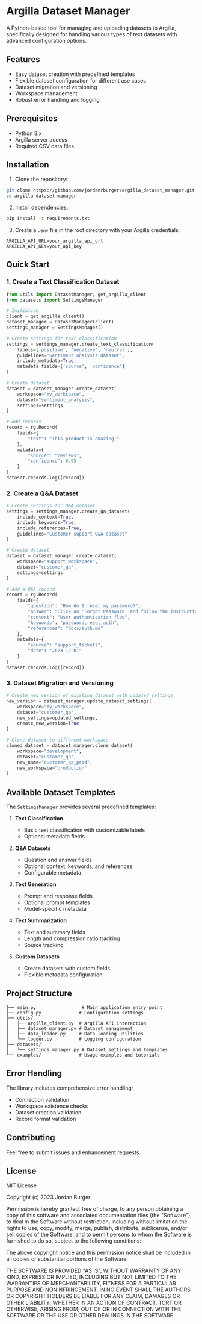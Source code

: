 # Argilla Dataset Manager

A Python-based tool for managing and uploading datasets to Argilla, specifically designed for handling various types of text datasets with advanced configuration options.

## Features

- Easy dataset creation with predefined templates
- Flexible dataset configuration for different use cases
- Dataset migration and versioning
- Workspace management
- Robust error handling and logging

## Prerequisites

- Python 3.x
- Argilla server access
- Required CSV data files

## Installation

1. Clone the repository:
```bash
git clone https://github.com/jordanrburger/argilla_dataset_manager.git
cd argilla-dataset-manager
```

2. Install dependencies:
```bash
pip install -r requirements.txt
```

3. Create a `.env` file in the root directory with your Argilla credentials:
```env
ARGILLA_API_URL=your_argilla_api_url
ARGILLA_API_KEY=your_api_key
```

## Quick Start

### 1. Create a Text Classification Dataset

```python
from utils import DatasetManager, get_argilla_client
from datasets import SettingsManager

# Initialize
client = get_argilla_client()
dataset_manager = DatasetManager(client)
settings_manager = SettingsManager()

# Create settings for text classification
settings = settings_manager.create_text_classification(
    labels=['positive', 'negative', 'neutral'],
    guidelines="Sentiment analysis dataset",
    include_metadata=True,
    metadata_fields=['source', 'confidence']
)

# Create dataset
dataset = dataset_manager.create_dataset(
    workspace="my_workspace",
    dataset="sentiment_analysis",
    settings=settings
)

# Add records
record = rg.Record(
    fields={
        "text": "This product is amazing!"
    },
    metadata={
        "source": "reviews",
        "confidence": 0.95
    }
)
dataset.records.log([record])
```

### 2. Create a Q&A Dataset

```python
# Create settings for Q&A dataset
settings = settings_manager.create_qa_dataset(
    include_context=True,
    include_keywords=True,
    include_references=True,
    guidelines="Customer support Q&A dataset"
)

# Create dataset
dataset = dataset_manager.create_dataset(
    workspace="support_workspace",
    dataset="customer_qa",
    settings=settings
)

# Add a Q&A record
record = rg.Record(
    fields={
        "question": "How do I reset my password?",
        "answer": "Click on 'Forgot Password' and follow the instructions.",
        "context": "User authentication flow",
        "keywords": "password,reset,auth",
        "references": "docs/auth.md"
    },
    metadata={
        "source": "support_tickets",
        "date": "2023-12-01"
    }
)
dataset.records.log([record])
```

### 3. Dataset Migration and Versioning

```python
# Create new version of existing dataset with updated settings
new_version = dataset_manager.update_dataset_settings(
    workspace="my_workspace",
    dataset="customer_qa",
    new_settings=updated_settings,
    create_new_version=True
)

# Clone dataset to different workspace
cloned_dataset = dataset_manager.clone_dataset(
    workspace="development",
    dataset="customer_qa",
    new_name="customer_qa_prod",
    new_workspace="production"
)
```

## Available Dataset Templates

The `SettingsManager` provides several predefined templates:

1. **Text Classification**
   - Basic text classification with customizable labels
   - Optional metadata fields

2. **Q&A Datasets**
   - Question and answer fields
   - Optional context, keywords, and references
   - Configurable metadata

3. **Text Generation**
   - Prompt and response fields
   - Optional prompt templates
   - Model-specific metadata

4. **Text Summarization**
   - Text and summary fields
   - Length and compression ratio tracking
   - Source tracking

5. **Custom Datasets**
   - Create datasets with custom fields
   - Flexible metadata configuration

## Project Structure

```
├── main.py                 # Main application entry point
├── config.py              # Configuration settings
├── utils/
│   ├── argilla_client.py  # Argilla API interaction
│   ├── dataset_manager.py # Dataset management
│   ├── data_loader.py     # Data loading utilities
│   └── logger.py          # Logging configuration
├── datasets/
│   └── settings_manager.py # Dataset settings and templates
└── examples/              # Usage examples and tutorials
```

## Error Handling

The library includes comprehensive error handling:
- Connection validation
- Workspace existence checks
- Dataset creation validation
- Record format validation

## Contributing

Feel free to submit issues and enhancement requests.

## License

MIT License

Copyright (c) 2023 Jordan Burger

Permission is hereby granted, free of charge, to any person obtaining a copy
of this software and associated documentation files (the "Software"), to deal
in the Software without restriction, including without limitation the rights
to use, copy, modify, merge, publish, distribute, sublicense, and/or sell
copies of the Software, and to permit persons to whom the Software is
furnished to do so, subject to the following conditions:

The above copyright notice and this permission notice shall be included in all
copies or substantial portions of the Software.

THE SOFTWARE IS PROVIDED "AS IS", WITHOUT WARRANTY OF ANY KIND, EXPRESS OR
IMPLIED, INCLUDING BUT NOT LIMITED TO THE WARRANTIES OF MERCHANTABILITY,
FITNESS FOR A PARTICULAR PURPOSE AND NONINFRINGEMENT. IN NO EVENT SHALL THE
AUTHORS OR COPYRIGHT HOLDERS BE LIABLE FOR ANY CLAIM, DAMAGES OR OTHER
LIABILITY, WHETHER IN AN ACTION OF CONTRACT, TORT OR OTHERWISE, ARISING FROM,
OUT OF OR IN CONNECTION WITH THE SOFTWARE OR THE USE OR OTHER DEALINGS IN THE
SOFTWARE.
